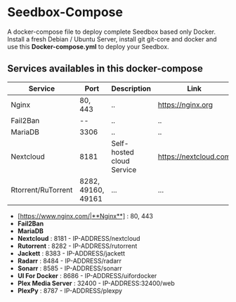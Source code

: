 # Seedbox-Compose
A docker-compose file to deploy complete Seedbox based only Docker. Install a fresh Debian / Ubuntu Server, install git git-core and docker and use this **Docker-compose.yml** to deploy your Seedbox.

## Services availables in this docker-compose

Service | Port | Description | Link
------------ | ------------- | ------------- | ------------- |
Nginx | 80, 443 | .. | https://nginx.org
Fail2Ban | -- | .. | ..
MariaDB | 3306 | .. | ..
Nextcloud | 8181 | Self-hosted cloud Service | https://nextcloud.com
Rtorrent/RuTorrent | 8282, 49160, 49161 | ... | ...

  * [https://www.nginx.com/|**Nginx**] : 80, 443
  * **Fail2Ban**
  * **MariaDB**
  * **Nextcloud** : 8181 - IP-ADDRESS/nextcloud
  * **Rutorrent** : 8282 - IP-ADDRESS/rutorrent
  * **Jackett** : 8383 - IP-ADDRESS/jackett
  * **Radarr** : 8484 - IP-ADDRESS/radarr
  * **Sonarr** : 8585 - IP-ADDRESS/sonarr
  * **UI For Docker** : 8686 - IP-ADDRESS/uifordocker
  * **Plex Media Server** : 32400 - IP-ADDRESS:32400/web
  * **PlexPy** : 8787 - IP-ADDRESS/plexpy
